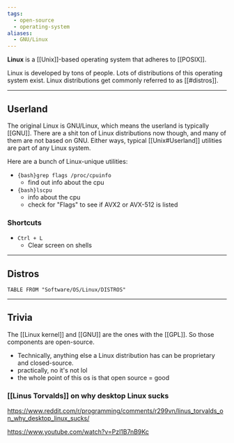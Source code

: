 ```yaml
---
tags:
  - open-source
  - operating-system
aliases:
  - GNU/Linux
---
```

**Linux** is a [[Unix]]-based operating system that adheres to [[POSIX]].

Linux is developed by tons of people.
Lots of distributions of this operating system exist.
Linux distributions get commonly referred to as [[#distros]].

---

## Userland

The original Linux is GNU/Linux, which means the userland is typically [[GNU]].
There are a shit ton of Linux distributions now though, and many of them are not based on GNU. Either ways, typical [[Unix#Userland]] utilities are part of any Linux system.

Here are a bunch of Linux-unique utilities:

- `{bash}grep flags /proc/cpuinfo`
	- find out info about the cpu
- `{bash}lscpu`
	- info about the cpu
	- check for "Flags" to see if AVX2 or AVX-512 is listed

### Shortcuts

- `Ctrl + L`
	- Clear screen on shells

---

## Distros

```dataview
TABLE FROM "Software/OS/Linux/DISTROS"
```

---

## Trivia

The [[Linux kernel]] and [[GNU]] are the ones with the [[GPL]]. So those components are open-source.
- Technically, anything else a Linux distribution has can be proprietary and closed-source.
- practically, no it's not lol
- the whole point of this os is that open source = good

### [[Linus Torvalds]] on why desktop Linux sucks

https://www.reddit.com/r/programming/comments/r299vn/linus_torvalds_on_why_desktop_linux_sucks/

https://www.youtube.com/watch?v=Pzl1B7nB9Kc